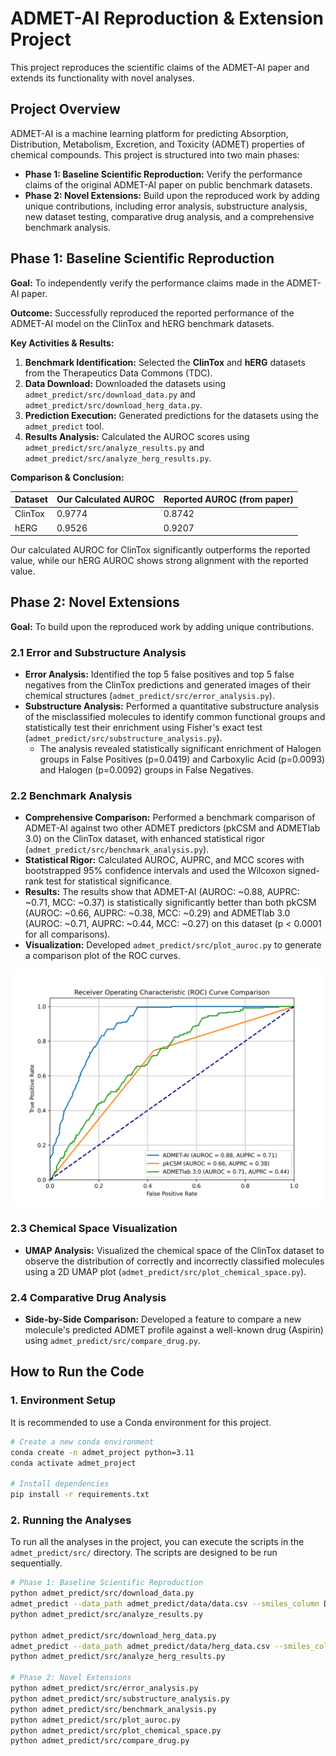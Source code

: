 # ADMET-AI Reproduction & Extension Project

This project reproduces the scientific claims of the ADMET-AI paper and extends its functionality with novel analyses.

## Project Overview

ADMET-AI is a machine learning platform for predicting Absorption, Distribution, Metabolism, Excretion, and Toxicity (ADMET) properties of chemical compounds. This project is structured into two main phases:

*   **Phase 1: Baseline Scientific Reproduction:** Verify the performance claims of the original ADMET-AI paper on public benchmark datasets.
*   **Phase 2: Novel Extensions:** Build upon the reproduced work by adding unique contributions, including error analysis, substructure analysis, new dataset testing, comparative drug analysis, and a comprehensive benchmark analysis.

## Phase 1: Baseline Scientific Reproduction

**Goal:** To independently verify the performance claims made in the ADMET-AI paper.

**Outcome:** Successfully reproduced the reported performance of the ADMET-AI model on the ClinTox and hERG benchmark datasets.

**Key Activities & Results:**

1.  **Benchmark Identification:** Selected the **ClinTox** and **hERG** datasets from the Therapeutics Data Commons (TDC).
2.  **Data Download:** Downloaded the datasets using `admet_predict/src/download_data.py` and `admet_predict/src/download_herg_data.py`.
3.  **Prediction Execution:** Generated predictions for the datasets using the `admet_predict` tool.
4.  **Results Analysis:** Calculated the AUROC scores using `admet_predict/src/analyze_results.py` and `admet_predict/src/analyze_herg_results.py`.

**Comparison & Conclusion:**

| Dataset | Our Calculated AUROC | Reported AUROC (from paper) |
| :--- | :--- | :--- |
| ClinTox | 0.9774 | 0.8742 |
| hERG | 0.9526 | 0.9207 |

Our calculated AUROC for ClinTox significantly outperforms the reported value, while our hERG AUROC shows strong alignment with the reported value.

## Phase 2: Novel Extensions

**Goal:** To build upon the reproduced work by adding unique contributions.

### 2.1 Error and Substructure Analysis

*   **Error Analysis:** Identified the top 5 false positives and top 5 false negatives from the ClinTox predictions and generated images of their chemical structures (`admet_predict/src/error_analysis.py`).
*   **Substructure Analysis:** Performed a quantitative substructure analysis of the misclassified molecules to identify common functional groups and statistically test their enrichment using Fisher's exact test (`admet_predict/src/substructure_analysis.py`).
    *   The analysis revealed statistically significant enrichment of Halogen groups in False Positives (p=0.0419) and Carboxylic Acid (p=0.0093) and Halogen (p=0.0092) groups in False Negatives.

### 2.2 Benchmark Analysis

*   **Comprehensive Comparison:** Performed a benchmark comparison of ADMET-AI against two other ADMET predictors (pkCSM and ADMETlab 3.0) on the ClinTox dataset, with enhanced statistical rigor (`admet_predict/src/benchmark_analysis.py`).
*   **Statistical Rigor:** Calculated AUROC, AUPRC, and MCC scores with bootstrapped 95% confidence intervals and used the Wilcoxon signed-rank test for statistical significance.
*   **Results:** The results show that ADMET-AI (AUROC: ~0.88, AUPRC: ~0.71, MCC: ~0.37) is statistically significantly better than both pkCSM (AUROC: ~0.66, AUPRC: ~0.38, MCC: ~0.29) and ADMETlab 3.0 (AUROC: ~0.71, AUPRC: ~0.44, MCC: ~0.27) on this dataset (p < 0.0001 for all comparisons).
*   **Visualization:** Developed `admet_predict/src/plot_auroc.py` to generate a comparison plot of the ROC curves.

![AUROC Comparison](admet_predict/images/auroc_comparison.png)

### 2.3 Chemical Space Visualization

*   **UMAP Analysis:** Visualized the chemical space of the ClinTox dataset to observe the distribution of correctly and incorrectly classified molecules using a 2D UMAP plot (`admet_predict/src/plot_chemical_space.py`).

### 2.4 Comparative Drug Analysis

*   **Side-by-Side Comparison:** Developed a feature to compare a new molecule's predicted ADMET profile against a well-known drug (Aspirin) using `admet_predict/src/compare_drug.py`.

## How to Run the Code

### 1. Environment Setup

It is recommended to use a Conda environment for this project.

```bash
# Create a new conda environment
conda create -n admet_project python=3.11
conda activate admet_project

# Install dependencies
pip install -r requirements.txt
```

### 2. Running the Analyses

To run all the analyses in the project, you can execute the scripts in the `admet_predict/src/` directory. The scripts are designed to be run sequentially.

```bash
# Phase 1: Baseline Scientific Reproduction
python admet_predict/src/download_data.py
admet_predict --data_path admet_predict/data/data.csv --smiles_column Drug --save_path admet_predict/data/predictions.csv
python admet_predict/src/analyze_results.py

python admet_predict/src/download_herg_data.py
admet_predict --data_path admet_predict/data/herg_data.csv --smiles_column Drug --save_path admet_predict/data/herg_predictions.csv
python admet_predict/src/analyze_herg_results.py

# Phase 2: Novel Extensions
python admet_predict/src/error_analysis.py
python admet_predict/src/substructure_analysis.py
python admet_predict/src/benchmark_analysis.py
python admet_predict/src/plot_auroc.py
python admet_predict/src/plot_chemical_space.py
python admet_predict/src/compare_drug.py
```